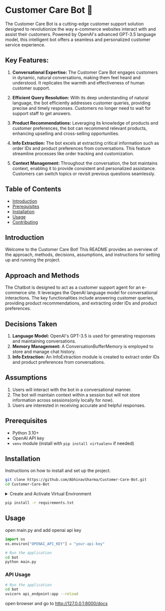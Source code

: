 # Customer Care Bot 🤖
The Customer Care Bot is a cutting-edge customer support solution designed to revolutionize the way e-commerce websites interact with and assist their customers. Powered by OpenAI's advanced GPT-3.5 language model, this intelligent bot offers a seamless and personalized customer service experience.

## Key Features:

1. **Conversational Expertise:** The Customer Care Bot engages customers in dynamic, natural conversations, making them feel heard and understood. It replicates the warmth and effectiveness of human customer support.

2. **Efficient Query Resolution:** With its deep understanding of natural language, the bot efficiently addresses customer queries, providing precise and timely responses. Customers no longer need to wait for support staff to get answers.

3. **Product Recommendations:** Leveraging its knowledge of products and customer preferences, the bot can recommend relevant products, enhancing upselling and cross-selling opportunities.

4. **Info Extraction:** The bot excels at extracting critical information such as order IDs and product preferences from conversations. This feature streamline processes like order tracking and customization.

5. **Context Management:** Throughout the conversation, the bot maintains context, enabling it to provide consistent and personalized assistance. Customers can switch topics or revisit previous questions seamlessly.

## Table of Contents

- [Introduction](#introduction)
- [Prerequisites](#prerequisites)
- [Installation](#installation)
- [Usage](#usage)
- [Contributing](#contributing)

## Introduction
Welcome to the Customer Care Bot! This README provides an overview of the approach, methods, decisions, assumptions, and instructions for setting up and running the project.

## Approach and Methods

The Chatbot is designed to act as a customer support agent for an e-commerce site. It leverages the OpenAI language model for conversational interactions. The key functionalities include answering customer queries, providing product recommendations, and extracting order IDs and product preferences.

## Decisions Taken

1. **Language Model:** OpenAI's GPT-3.5 is used for generating responses and maintaining conversations.
2. **Memory Management:** A ConversationBufferMemory is employed to store and manage chat history.
3. **Info Extraction:** An InfoExtraction module is created to extract order IDs and product preferences from conversations.

## Assumptions

1. Users will interact with the bot in a conversational manner.
2. The bot will maintain context within a session but will not store information across sessions(only locally for now).
3. Users are interested in receiving accurate and helpful responses.

## Prerequisites


- Python 3.10+
- OpenAI API key
- `venv` module (install with `pip install virtualenv` if needed)

## Installation

Instructions on how to install and set up the project.

```bash
git clone https://github.com/AbhinavSharma/Customer-Care-Bot.git
cd Customer-Care-Bot
```


<details>
<summary>Create and Activate Virtual Environment</summary>
<!--All you need is a blank line-->

1. **Navigate to Project Directory:**
    
   ```bash
    cd /path/to/your/project
   ```

2. **Create Virtual Environment:**
    
   For macOS and Linux:

   ```bash
   pip install virtualenv
   python3 -m venv env
   ```

   For Windows:
   ```bash
   pip install virtualenv
   python -m venv env
   ```

3. **Activate Virtual Environment:**

   For macOS and Linux:

   ```bash
   source env/bin/activate
   ```

   For Windows:

   ```bash
   .\env\Scripts\activate
   ```
</details>


```bash
pip install -r requirements.txt
```

## Usage
open main.py and add openai api key
```python
import os
os.environ["OPENAI_API_KEY"] = "your-api-key"
```

```bash
# Run the application
cd bot
python main.py
```

### API Usage
```bash
# Run the application
cd bot
uvicorn api_endpoint:app --reload
```
open browser and go to http://127.0.0.1:8000/docs

